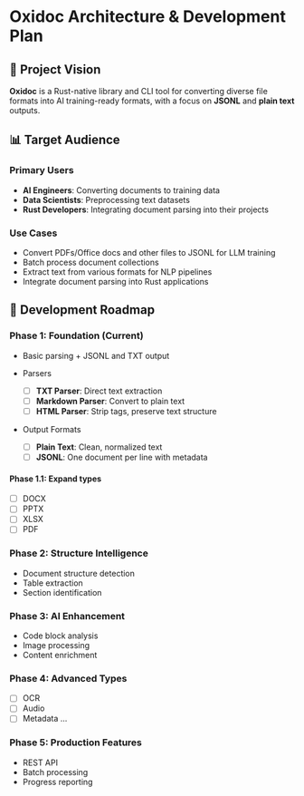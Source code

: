 # Oxidoc Architecture & Development Plan

## 🎯 Project Vision

**Oxidoc** is a Rust-native library and CLI tool for converting diverse file formats into AI training-ready formats, with a focus on **JSONL** and **plain text** outputs.

## 📊 Target Audience

### Primary Users
- **AI Engineers**: Converting documents to training data
- **Data Scientists**: Preprocessing text datasets
- **Rust Developers**: Integrating document parsing into their projects

### Use Cases
- Convert PDFs/Office docs and other files to JSONL for LLM training
- Batch process document collections
- Extract text from various formats for NLP pipelines
- Integrate document parsing into Rust applications



## 🚀 Development Roadmap

### **Phase 1: Foundation (Current)**
- Basic parsing + JSONL and TXT output

- Parsers
    - [ ] **TXT Parser**: Direct text extraction
    - [ ] **Markdown Parser**: Convert to plain text
    - [ ] **HTML Parser**: Strip tags, preserve text structure

- Output Formats
    - [ ] **Plain Text**: Clean, normalized text
    - [ ] **JSONL**: One document per line with metadata

#### **Phase 1.1: Expand types**
- [ ] DOCX
- [ ] PPTX
- [ ] XLSX
- [ ] PDF

### **Phase 2: Structure Intelligence**
- Document structure detection
- Table extraction
- Section identification

### **Phase 3: AI Enhancement**
- Code block analysis
- Image processing
- Content enrichment

### **Phase 4: Advanced Types**
- [ ] OCR
- [ ] Audio
- [ ] Metadata
...

### **Phase 5: Production Features**
- REST API
- Batch processing
- Progress reporting

